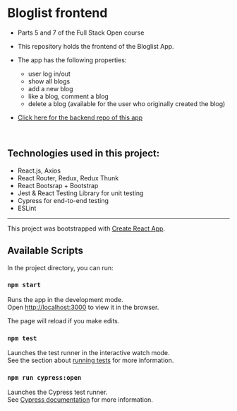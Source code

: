 # Bloglist frontend

- Parts 5 and 7 of the Full Stack Open course

- This repository holds the frontend of the Bloglist App.  

- The app has the following properties:  
    - user log in/out  
    - show all blogs  
    - add a new blog
    - like a blog, comment a blog
    - delete a blog (available for the user who originally created the blog)

- <a href="https://github.com/miakauppila/bloglist-backend" target="_blank">Click here for the backend repo of this app</a>
<br>

## Technologies used in this project:
- React.js, Axios  
- React Router, Redux, Redux Thunk  
- React Bootsrap + Bootstrap
- Jest & React Testing Library for unit testing
- Cypress for end-to-end testing
- ESLint
***

This project was bootstrapped with [Create React App](https://github.com/facebook/create-react-app).

## Available Scripts

In the project directory, you can run:

### `npm start`

Runs the app in the development mode.\
Open [http://localhost:3000](http://localhost:3000) to view it in the browser.

The page will reload if you make edits.

### `npm test`

Launches the test runner in the interactive watch mode.\
See the section about [running tests](https://facebook.github.io/create-react-app/docs/running-tests) for more information.  

### `npm run cypress:open`
Launches the Cypress test runner.\
See [Cypress documentation](https://www.cypress.io/features) for more information.
